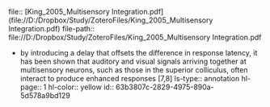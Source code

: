 file:: [King_2005_Multisensory Integration.pdf](file://D:/Dropbox/Study/ZoteroFiles/King_2005_Multisensory Integration.pdf)
file-path:: file://D:/Dropbox/Study/ZoteroFiles/King_2005_Multisensory Integration.pdf

- by introducing a delay that offsets the difference in response latency, it has been shown that auditory and visual signals arriving together at multisensory neurons, such as those in the superior colliculus, often interact to produce enhanced responses [7,8]
  ls-type:: annotation
  hl-page:: 1
  hl-color:: yellow
  id:: 63b3807c-2829-4975-890a-5d578a9bd129